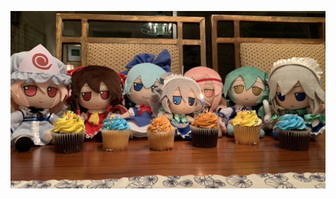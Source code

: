 <a href='https://dsc.gg/fumos'><img src='assets/fumo-reunion.jpg' alt='Fumo Reunion' width='1000px' /></a>
